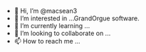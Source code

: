 - 👋 Hi, I’m @macsean3
- 👀 I’m interested in ...GrandOrgue software.
- 🌱 I’m currently learning ...
- 💞️ I’m looking to collaborate on ...
- 📫 How to reach me ...

<!---
macsean3/macsean3 is a ✨ special ✨ repository because its `README.md` (this file) appears on your GitHub profile.
You can click the Preview link to take a look at your changes.
--->
